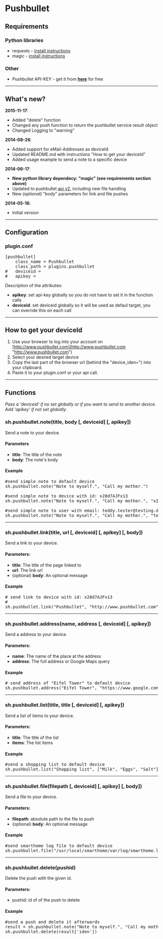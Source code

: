 # Pushbullet  
  
## Requirements  
### Python libraries  
* requests - [install instructions](http://docs.python-requests.org/en/latest/user/install/#install "http://docs.python-requests.org/en/latest/user/install/#install")
* magic - [install instructions](https://github.com/ahupp/python-magic "https://github.com/ahupp/python-magic")
  
### Other  
* Pushbullet API-KEY - get it from [__here__](http://www.pushbullet.com/ "http://www.pushbullet.com") for free  
  
---
## What's new?
  
__2015-11-17__:

* Added "delete" function
* Changed any push function to return the pushbullet service result object 
* Changed Logging to "warning" 

__2014-08-26__:

* Added support for eMail-Addresses as deviceId
* Updated README.md with instructions "How to get your deviceId"  
* Added usage example to send a note to a specific device  

__2014-06-17__:

* __New python library dependecy: "magic" (see requirements section above)__
* Updated to pushbullet [api v2](http://www.pushbullet.com/api "http://www.pushbullet.com/api"), including new file handling  
* New *(optional)* "body" parameters for link and file pushes  

__2014-05-16__:

* Initial version
  
---
## Configuration  
  
### plugin.conf  
  
<pre>
[pushbullet]
    class_name = Pushbullet
    class_path = plugins.pushbullet
#	deviceid = <your-default-device-id>
#   apikey = <your-api-key>
</pre>
  
Description of the attributes:
  
* __apikey__: set api-key globally so you do not have to set it in the function calls  
* __deviceid__: set deviceid globally so it will be used as defaul target, you can override this on each call  
  
---  
## How to get your deviceId

1) Use your browser to log into your account on [http://www.pushbullet.com](http://www.pushbullet.com "http://www.pushbullet.com")  
2) Select your desired target device  
3) Copy the last part of the browser url (behind the "device_iden=") into your clipboard.
4) Paste it to your plugin.conf or your api call.  
  
---  
## Functions
  
*Pass a 'deviceid' if no set globally or if you want to send to another device.*  
*Add 'apikey' if not set globally.*  
  
### sh.pushbullet.note(title, body [, deviceid] [, apikey])
Send a note to your device.  
  
#### Parameters  
* __title__: The title of the note  
* __body__:  The note's body 
  
#### Example
<pre>
#send simple note to default device
sh.pushbullet.note("Note to myself.", "Call my mother.")

#send simple note to device with id: x28d7AJFx13
sh.pushbullet.note("Note to myself.", "Call my mother.", "x28d7AJFx13")

#send simple note to user with email: teddy.tester@testing.de
sh.pushbullet.note("Note to myself.", "Call my mother.", "teddy.tester@testing.de")
</pre>
--- 
### sh.pushbullet.link(title, url [, deviceid] [, apikey] [, body])
Send a link to your device.  
  
#### Parameters:  
* __title__: The title of the page linked to
* __url__:  The link url 
* (optional) __body__: An optional message
  
#### Example
<pre>
# send link to device with id: x28d7AJFx13
#
sh.pushbullet.link("Pushbullet", "http://www.pushbullet.com", "x28d7AJFx13", body="Try this cool service.")
</pre>
--- 
### sh.pushbullet.address(name, address [, deviceid] [, apikey])
Send a address to your device.  
  
#### Parameters:  
* __name__: The name of the place at the address  
* __address__:  The full address or Google Maps query  
  
#### Example
<pre>
# send address of "Eifel Tower" to default device
sh.pushbullet.address("Eifel Tower", "https://www.google.com/maps/place/Eiffelturm/@48.85837,2.294481,17z/data=!3m1!4b1!4m2!3m1!1s0x47e66e2964e34e2d:0x8ddca9ee380ef7e0")
</pre>
---
### sh.pushbullet.list(title, title [, deviceid] [, apikey])
Send a list of items to your device.  
  
#### Parameters:  
* __title__: The title of the list  
* __items__:  The list items
  
#### Example
<pre>
#send a shopping list to default device
sh.pushbullet.list("Shopping list", ["Milk", "Eggs", "Salt"])
</pre>
---
### sh.pushbullet.file(filepath [, deviceid] [, apikey] [, body])
Send a file to your device.  
  
#### Parameters:  
* __filepath__: absolute path to the file to push
* (optional) __body__: An optional message
  
#### Example
<pre>
#send smarthome log file to default device
sh.pushbullet.file("/usr/local/smarthome/var/log/smarthome.log", body="Take a look at this log-file")
</pre>
---
### sh.pushbullet.delete(pushid)
Delete the push with the given id.  
  
#### Parameters:  
* pushid: id of of the push to delete
  
#### Example
<pre>
#send a push and delete it afterwards
result = sh.pushbullet.note("Note to myself.", "Call my mother.")
sh.pushbullet.delete(result['iden'])
</pre>